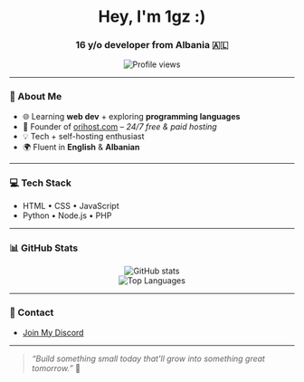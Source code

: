 <h1 align="center">Hey, I'm 1gz :)</h1>
<h3 align="center">16 y/o developer from Albania 🇦🇱</h3>

<p align="center">
  <img src="https://komarev.com/ghpvc/?username=1gzz&label=Profile%20views&color=0e75b6&style=flat" alt="Profile views" />
</p>

---

### 🧠 About Me

- 🌐 Learning **web dev** + exploring **programming languages**
- 🚀 Founder of [orihost.com](https://orihost.com) – *24/7 free & paid hosting*
- 💡 Tech + self-hosting enthusiast
- 🌍 Fluent in **English** & **Albanian**

---

### 💻 Tech Stack

- HTML • CSS • JavaScript  
- Python • Node.js • PHP

---

### 📊 GitHub Stats

<p align="center">
  <img src="https://github-readme-stats.vercel.app/api?username=1gzz&show_icons=true&theme=tokyonight&hide_title=true" alt="GitHub stats" />
  <br/>
  <img src="https://github-readme-stats.vercel.app/api/top-langs?username=1gzz&layout=compact&theme=tokyonight" alt="Top Languages" />
</p>

---

### 🔗 Contact

- [Join My Discord](https://discord.gg/NbaeDx8kDN)

---

> _“Build something small today that’ll grow into something great tomorrow.”_ 🚀
